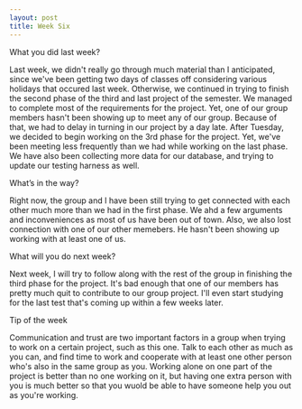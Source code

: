```yaml
---
layout: post
title: Week Six
---
```


What you did last week?

Last week, we didn't really go through much material than I anticipated, since we've been getting two days of classes off considering various holidays that occured last week. Otherwise, we continued in trying to finish the second phase of the third and last project of the semester. We managed to complete most of the requirements for the project. Yet, one of our group members hasn't been showing up to meet any of our group. Because of that, we had to delay in turning in our project by a day late. After Tuesday, we decided to begin working on the 3rd phase for the project. Yet, we've been meeting less frequently than we had while working on the last phase. We have also been collecting more data for our database, and trying to update our testing harness as well. 

What’s in the way?

Right now, the group and I have been still trying to get connected with each other much more than we had in the first phase. We ahd a few arguments and inconveniences as most of us have been out of town. Also, we also lost connection with one of our other memebers. He hasn't been showing up working with at least one of us.  

What will you do next week?

Next week, I will try to follow along with the rest of the group in finishing the third phase for the project. It's bad enough that one of our members has pretty much quit to contribute to our group project. I'll even start studying for the last test that's coming up within a few weeks later.

Tip of the week

Communication and trust are two important factors in a group when trying to work on a certain project, such as this one. Talk to each other as much as you can, and find time to work and cooperate with at least one other person who's also in the same group as you. Working alone on one part of the project is better than no one working on it, but having one extra person with you is much better so that you wuold be able to have someone help you out as you're working.
